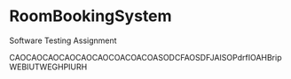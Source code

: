 # RoomBookingSystem
Software Testing Assignment

CAOCAOCAOCAOCAOCAOCOACOACOASODCFAOSDFJAISOPdrfIOAHBripWEBIUTWEGHPIURH
